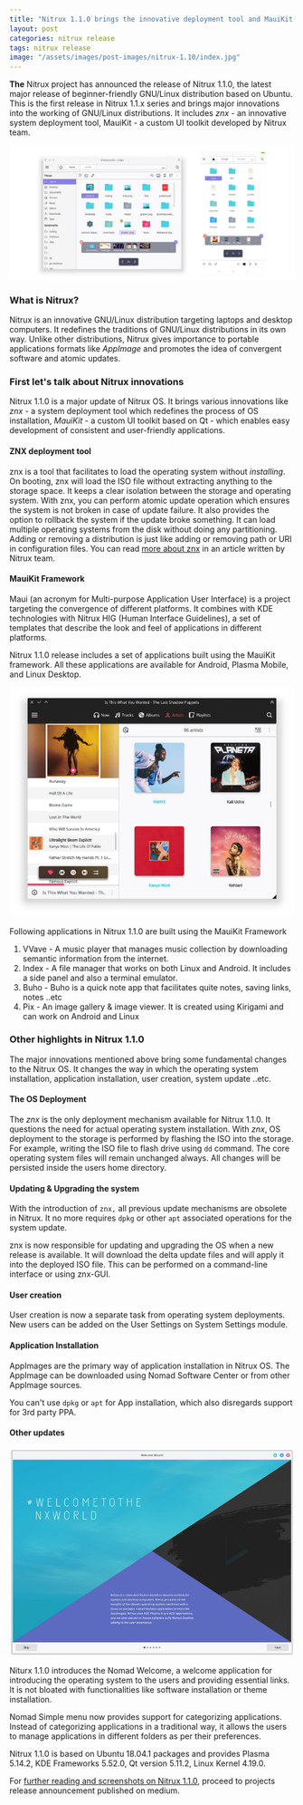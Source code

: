 ```yaml
---
title: "Nitrux 1.1.0 brings the innovative deployment tool and MauiKit UI Framework"
layout: post
categories: nitrux release
tags: nitrux release
image: "/assets/images/post-images/nitrux-1.10/index.jpg"
---
```


**The** Nitrux project has announced the release of Nitrux 1.1.0, the latest major release of beginner-friendly GNU/Linux distribution based on Ubuntu. This is the first release in Nitrux 1.1.x series and brings major innovations into the working of GNU/Linux distributions. It includes *znx* - an innovative system deployment tool, MauiKit - a custom UI toolkit developed by Nitrux team.

![Nitrux 1.1.0 File Manager Preview](/assets/images/post-images/nitrux-1.10/index.jpg)

### What is Nitrux?
Nitrux is an innovative GNU/Linux distribution targeting laptops and desktop computers. It redefines the traditions of GNU/Linux distributions in its own way. Unlike other distributions, Nitrux gives importance to portable applications formats like *AppImage* and promotes the idea of convergent software and atomic updates.

### First let's talk about Nitrux innovations
Nitrux 1.1.0 is a major update of Nitrux OS. It brings various innovations like *znx* - a system deployment tool which redefines the process of OS installation, *MauiKit* - a custom UI toolkit based on Qt - which enables easy development of consistent and user-friendly applications.

#### ZNX deployment tool
znx is a tool that facilitates to load the operating system without *installing*. On booting, znx will load the ISO file without extracting anything to the storage space. It keeps a clear isolation between the storage and operating system. With znx, you can perform atomic update operation which ensures the system is not broken in case of update failure.  It also provides the option to rollback the system if the update broke something. It can load multiple operating systems from the disk without doing any partitioning. Adding or removing a distribution is just like adding or removing path or URI in configuration files. You can read [more about znx](https://medium.com/nitrux/znx-a-new-horizon-for-linux-distributions-ef9d5d5c35d2) in an article written by Nitrux team.

#### MauiKit Framework
Maui (an acronym for Multi-purpose Application User Interface) is a project targeting the convergence of different platforms. It combines with KDE technologies with Nitrux HIG (Human Interface Guidelines), a set of templates that describe the look and feel of applications in different platforms.

Nitrux 1.1.0 release includes a set of applications built using the MauiKit framework. All these applications are available for Android, Plasma Mobile, and Linux Desktop.

![VVave Music Player using MauiKit framework](/assets/images/post-images/nitrux-1.10/vvave.jpg)

Following applications in Nitrux 1.1.0 are built using the MauiKit Framework
1. VVave - A music player that manages music collection by downloading semantic information from the internet.
2. Index - A file manager that works on both Linux and Android. It includes a side panel and also a terminal emulator.
3. Buho - Buho is a quick note app that facilitates quite notes, saving links, notes ..etc
4. Pix - An image gallery & image viewer. It is created using Kirigami and can work on Android and Linux

### Other highlights in Nitrux 1.1.0
The major innovations mentioned above bring some fundamental changes to the Nitrux OS. It changes the way in which the operating system installation, application installation, user creation, system update ..etc.

#### The OS Deployment
The *znx* is the only deployment mechanism available for Nitrux 1.1.0. It questions the need for actual operating system installation. With *znx*, OS deployment to the storage is performed by flashing the ISO into the storage. For example, writing the ISO file to flash drive using `dd` command. The core operating system files will remain unchanged always. All changes will be persisted inside the users home directory.

#### Updating & Upgrading the system
With the introduction of `znx,` all previous update mechanisms are obsolete in Nitrux. It no more requires `dpkg` or other `apt` associated operations for the system update.

znx is now responsible for updating and upgrading the OS when a new release is available. It will download the delta update files and will apply it into the deployed ISO file. This can be performed on a command-line interface or using znx-GUI.

#### User creation
User creation is now a separate task from operating system deployments. New users can be added on the User Settings on System Settings module.

#### Application Installation
AppImages are the primary way of application installation in Nitrux OS. The AppImage can be downloaded using Nomad Software Center or from other AppImage sources.

You can't use `dpkg` or `apt` for App installation, which also disregards support for 3rd party PPA.

#### Other updates

![Nomad Welcome - A welcome wizard for Nitrux](/assets/images/post-images/nitrux-1.10/nomad-welcome.jpg)

Niturx 1.1.0 introduces the Nomad Welcome, a welcome application for introducing the operating system to the users and providing essential links. It is not bloated with functionalities like software installation or theme installation.

Nomad Simple menu now provides support for categorizing applications. Instead of categorizing applications in a traditional way, it allows the users to manage applications in different folders as per their preferences.

Nitrux 1.1.0 is based on Ubuntu 18.04.1 packages and provides Plasma 5.14.2, KDE Frameworks 5.52.0, Qt version 5.11.2, Linux Kernel  4.19.0.

For [further reading and screenshots on Nitrux 1.1.0](https://medium.com/nitrux/the-road-to-nitrux-1-1-release-day-version-1-1-0-is-available-28195b1b282e), proceed to projects release announcement published on medium.